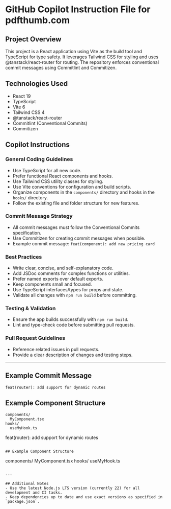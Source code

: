 # GitHub Copilot Instruction File for pdfthumb.com

## Project Overview

This project is a React application using Vite as the build tool and TypeScript for type safety. It leverages Tailwind CSS for styling and uses @tanstack/react-router for routing. The repository enforces conventional commit messages using Commitlint and Commitizen.

## Technologies Used

- React 19
- TypeScript
- Vite 6
- Tailwind CSS 4
- @tanstack/react-router
- Commitlint (Conventional Commits)
- Commitizen

## Copilot Instructions

### General Coding Guidelines

- Use TypeScript for all new code.
- Prefer functional React components and hooks.
- Use Tailwind CSS utility classes for styling.
- Use Vite conventions for configuration and build scripts.
- Organize components in the `components/` directory and hooks in the `hooks/` directory.
- Follow the existing file and folder structure for new features.

### Commit Message Strategy

- All commit messages must follow the Conventional Commits specification.
- Use Commitizen for creating commit messages when possible.
- Example commit message: `feat(component): add new pricing card`

### Best Practices

- Write clear, concise, and self-explanatory code.
- Add JSDoc comments for complex functions or utilities.
- Prefer named exports over default exports.
- Keep components small and focused.
- Use TypeScript interfaces/types for props and state.
- Validate all changes with `npm run build` before committing.

### Testing & Validation

- Ensure the app builds successfully with `npm run build`.
- Lint and type-check code before submitting pull requests.

### Pull Request Guidelines

- Reference related issues in pull requests.
- Provide a clear description of changes and testing steps.

---

## Example Commit Message

```
feat(router): add support for dynamic routes
```

## Example Component Structure

```
components/
  MyComponent.tsx
hooks/
  useMyHook.ts
```

feat(router): add support for dynamic routes

```

## Example Component Structure
```

components/
MyComponent.tsx
hooks/
useMyHook.ts

```

---

## Additional Notes
- Use the latest Node.js LTS version (currently 22) for all development and CI tasks.
- Keep dependencies up to date and use exact versions as specified in `package.json`.

```
